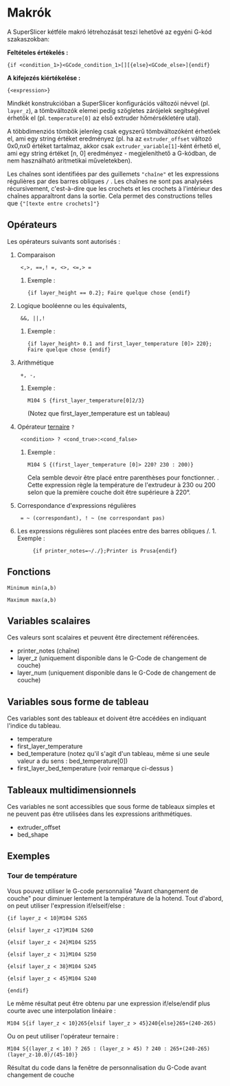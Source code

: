 # Makrók

A SuperSlicer kétféle makró létrehozását teszi lehetővé az egyéni G-kód szakaszokban:  

**Feltételes értékelés :**

```text
{if <condition_1>}<GCode_condition_1>[][{else}<GCode_else>]{endif}
```

**A kifejezés kiértékelése :**

```text
{<expression>}
```

Mindkét konstrukcióban a SuperSlicer konfigurációs változói névvel \(pl. `layer_z`\), a tömbváltozók elemei pedig szögletes zárójelek segítségével érhetők el \(pl. `temperature[0]` az első extruder hőmérsékletére utal\).

A többdimenziós tömbök jelenleg csak egyszerű tömbváltozóként érhetőek el, ami egy string értéket eredményez \(pl. ha az `extruder_offset` változó 0x0,nx0 értéket tartalmaz, akkor csak `extruder_variable[1]`-ként érhető el, ami egy string értéket \[n, 0\] eredményez - megjeleníthető a G-kódban, de nem használható aritmetikai műveletekben\).

Les chaînes sont identifiées par des guillemets `"chaîne"` et les expressions régulières par des barres obliques `/` . Les chaînes ne sont pas analysées récursivement, c'est-à-dire que les crochets et les crochets à l'intérieur des chaînes apparaîtront dans la sortie. Cela permet des constructions telles que `{"[texte entre crochets]"}`

## Opérateurs

Les opérateurs suivants sont autorisés :

1. Comparaison

   ```text
    <,>, ==,! =, <>, <=,> =
   ```

   1. Exemple :

      `{if layer_height == 0.2}; Faire quelque chose {endif}`

2. Logique booléenne ou les équivalents,

   ```text
    &&, ||,!
   ```

   1. Exemple :

      `{if layer_height> 0.1 and first_layer_temperature [0]> 220}; Faire quelque chose {endif}`

3. Arithmétique

   ```text
    +, -, 
   ```

   1. Exemple :

      `M104 S {first_layer_temperature[0]2/3}`

      \(Notez que first\_layer\_temperature est un tableau\)

4. Opérateur [ternaire](https://fr.wikipedia.org/wiki/Op%C3%A9ration_ternaire#:~:text=En%20informatique%2C%20un%20op%C3%A9rateur%20ternaire,qui%20d%C3%A9finit%20une%20expression%20conditionnelle.) `?`

   ```text
    <condition> ? <cond_true>:<cond_false>
   ```

   1. Exemple :

      `M104 S {(first_layer_temperature [0]> 220? 230 : 200)}`

      Cela semble devoir être placé entre parenthèses pour fonctionner. . Cette expression règle la température de l'extrudeur à 230 ou 200 selon que la première couche doit être supérieure à 220°.

5. Correspondance d'expressions régulières

   ```text
    = ~ (correspondant), ! ~ (ne correspondant pas)
   ```

6. Les expressions régulières sont placées entre des barres obliques /. 1. Exemple :

   ```text
        {if printer_notes=~/./};Printer is Prusa{endif}
   ```

## Fonctions

```text
Minimum min(a,b)

Maximum max(a,b)
```

## Variables scalaires

Ces valeurs sont scalaires et peuvent être directement référencées.

* printer\_notes \(chaîne\)
* layer\_z \(uniquement disponible dans le G-Code de changement de couche\)
* layer\_num \(uniquement disponible dans le G-Code de changement de couche\)

## Variables sous forme de tableau

Ces variables sont des tableaux et doivent être accédées en indiquant l'indice du tableau.

* temperature
* first\_layer\_temperature
* bed\_temperature \(notez qu'il s'agit d'un tableau, même si une seule valeur a du sens : bed\_temperature\[0\]\)
* first\_layer\_bed\_temperature \(voir remarque ci-dessus \)

## Tableaux multidimensionnels

Ces variables ne sont accessibles que sous forme de tableaux simples et ne peuvent pas être utilisées dans les expressions arithmétiques.

* extruder\_offset
* bed\_shape

## Exemples

### Tour de température

Vous pouvez utiliser le G-code personnalisé "Avant changement de couche" pour diminuer lentement la température de la hotend. Tout d'abord, on peut utiliser l'expression if/elseif/else :

```text
{if layer_z < 10}M104 S265

{elsif layer_z <17}M104 S260

{elsif layer_z < 24}M104 S255

{elsif layer_z < 31}M104 S250

{elsif layer_z < 38}M104 S245

{elsif layer_z < 45}M104 S240

{endif}
```

Le même résultat peut être obtenu par une expression if/else/endif plus courte avec une interpolation linéaire :

```text
M104 S{if layer_z < 10}265{elsif layer_z > 45}240{else}265+(240-265)
```

Ou on peut utiliser l'opérateur ternaire :

```text
M104 S{(layer_z < 10) ? 265 : (layer_z > 45) ? 240 : 265+(240-265)(layer_z-10.0)/(45-10)}
```

Résultat du code dans la fenêtre de personnalisation du G-Code avant changement de couche

